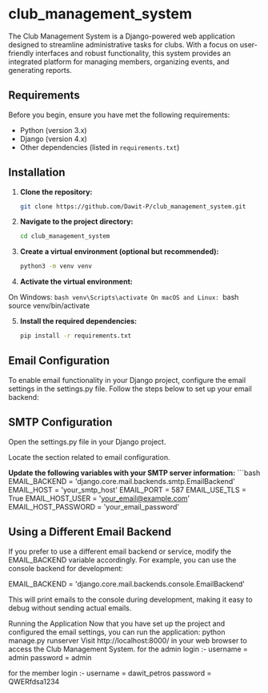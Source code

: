 # club_management_system
The Club Management System is a Django-powered web application designed to streamline administrative tasks for clubs. With a focus on user-friendly interfaces and robust functionality, this system provides an integrated platform for managing members, organizing events, and generating reports.

## Requirements

Before you begin, ensure you have met the following requirements:

- Python (version 3.x)
- Django (version 4.x)
- Other dependencies (listed in `requirements.txt`)

## Installation

1. **Clone the repository:**

   ```bash
   git clone https://github.com/Dawit-P/club_management_system.git

2. **Navigate to the project directory:**
    ```bash
    cd club_management_system

3. **Create a virtual environment (optional but recommended):**
    ```bash
    python3 -m venv venv

4. **Activate the virtual environment:**

On Windows:
    ```bash
    venv\Scripts\activate
On macOS and Linux:
    ```bash
    source venv/bin/activate

5. **Install the required dependencies:**
    ```bash
    pip install -r requirements.txt


## Email Configuration
To enable email functionality in your Django project, configure the email settings in the settings.py file. Follow the steps below to set up your email backend:

## SMTP Configuration
Open the settings.py file in your Django project.

Locate the section related to email configuration.

**Update the following variables with your SMTP server information:**
    ```bash
    EMAIL_BACKEND = 'django.core.mail.backends.smtp.EmailBackend'
    EMAIL_HOST = 'your_smtp_host'
    EMAIL_PORT = 587
    EMAIL_USE_TLS = True
    EMAIL_HOST_USER = 'your_email@example.com'
    EMAIL_HOST_PASSWORD = 'your_email_password'

## Using a Different Email Backend
If you prefer to use a different email backend or service, modify the EMAIL_BACKEND variable accordingly. For example, you can use the console backend for development:

EMAIL_BACKEND = 'django.core.mail.backends.console.EmailBackend'

This will print emails to the console during development, making it easy to debug without sending actual emails.

Running the Application
Now that you have set up the project and configured the email settings, you can run the application:
python manage.py runserver
Visit http://localhost:8000/ in your web browser to access the Club Management System.
for the admin login :- 
username = admin
password = admin


for the member login :- 
username = dawit_petros
password = QWERfdsa1234

